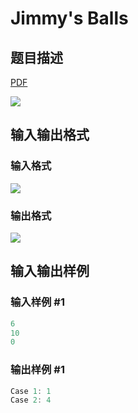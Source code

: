 # Jimmy&#039;s Balls

## 题目描述

[problemUrl]: https://uva.onlinejudge.org/index.php?option=com_onlinejudge&Itemid=8&category=26&page=show_problem&problem=2475

[PDF](https://uva.onlinejudge.org/external/114/p11480.pdf)

![](https://cdn.luogu.com.cn/upload/vjudge_pic/UVA11480/6c0e775b5be5850626b94671a7abe7e75cda9f6c.png)

## 输入输出格式

### 输入格式

![](https://cdn.luogu.com.cn/upload/vjudge_pic/UVA11480/0cea939e2ef399a3325cb5963de00eb0dfc87fa5.png)

### 输出格式

![](https://cdn.luogu.com.cn/upload/vjudge_pic/UVA11480/0f1cfe83cf18a6eb08479b4fb3a0635f48429601.png)

## 输入输出样例

### 输入样例 #1

```cpp
6
10
0
```


### 输出样例 #1

```cpp
Case 1: 1
Case 2: 4
```


